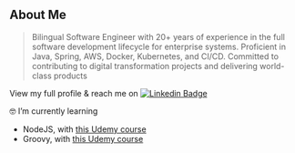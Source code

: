 ## About Me

> Bilingual Software Engineer with 20+ years of experience in the full software development lifecycle for enterprise systems. Proficient in Java, Spring, AWS, Docker, Kubernetes, and CI/CD. Committed to contributing to digital transformation projects and delivering world-class products

View my full profile & reach me on [![Linkedin Badge](https://img.shields.io/badge/LinkedIn-blue)](https://www.linkedin.com/in/andresbekerman/)

🤓 I’m currently learning
 - NodeJS, with [this Udemy course](https://www.udemy.com/course/nodejs-master-class/)
 - Groovy, with [this Udemy course](https://www.udemy.com/course/apache-groovy/)

<!--
**abekerman-dev/abekerman-dev** is a ✨ _special_ ✨ repository because its `README.md` (this file) appears on your GitHub profile.

Here are some ideas to get you started:

- 🔭 I’m currently working on ...
- 🌱 I’m currently learning ...
- 👯 I’m looking to collaborate on ...
- 🤔 I’m looking for help with ...
- 💬 Ask me about ...
- 📫 How to reach me: ...
- 😄 Pronouns: ...
- ⚡ Fun fact: ...
-->
